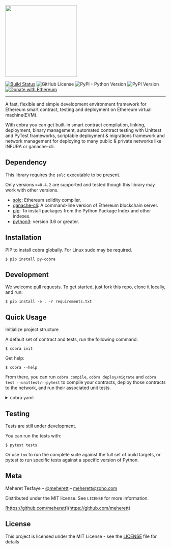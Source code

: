 <img src="../master/cobra.png?raw=true" width="225">

[![Build Status](https://travis-ci.com/meherett/cobra.svg?token=zWs2UgQUy4zmDh4gtGYH&branch=master)](https://travis-ci.com/meherett/cobra)
![GitHub License](https://img.shields.io/github/license/cobraframework/pytest-cobra.svg)
![PyPI - Python Version](https://img.shields.io/pypi/pyversions/py-cobra.svg)
![PyPI Version](https://img.shields.io/pypi/v/pytest-cobra.svg)
[![Donate with Ethereum](https://en.cryptobadges.io/badge/micro/0xD32AAEDF28A848e21040B6F643861A9077F83106)](https://en.cryptobadges.io/donate/0xD32AAEDF28A848e21040B6F643861A9077F83106)

---

A fast, flexible and simple development environment framework for Ethereum smart contract, testing and 
deployment on Ethereum virtual machine(EVM).

With cobra you can get built-in smart contract compilation, linking, deployment, binary management, 
automated contract testing with Unittest and PyTest frameworks, scriptable deployment & migrations framework 
and network management for deploying to many public & private networks like INFURA or ganache-cli.

## Dependency

This library requires the `solc` executable to be present.

Only versions `>=0.4.2` are supported and tested though this library may work
with other versions.

* [solc](http://solidity.readthedocs.io/en/latest/installing-solidity.html): Ethereum solidity compiler.
* [ganache-cli](https://github.com/trufflesuite/ganache-cli): A command-line version of Ethereum blockchain server.
* [pip](https://pypi.org/project/pip/): To install packages from the Python Package Index and other indexes.
* [python3](https://www.python.org/downloads/release/python-368/): version 3.6 or greater.

## Installation
PIP to install cobra globally. For Linux sudo may be required.
```
$ pip install py-cobra
```

## Development
We welcome pull requests. To get started, just fork this repo, clone it locally, and run:
```
$ pip install -e . -r requirements.txt
```

## Quick Usage

Initialize project structure 

A default set of contract and tests, run the following command: 

```
$ cobra init
```

Get help:

```
$ cobra --help
```

From there, you can run `cobra compile`, `cobra deploy/migrate` and `cobra test --unittest/--pytest` 
to compile your contracts, deploy those contracts to the network, and run their associated unit tests.

<details>
advanced <summary>cobra.yaml</summary>

```yaml
compile:
  solidity_path: "./contracts" # global solidity path location
  artifact_path: "./build/contracts"
  contracts: [
    contract: {
        solidity: "Contract.sol",
#        solidity_path: "./contracts/libs", # detail solidity path location
#        import_remappings: [
#          "=/home/meheret/PycharmProjects/metacoin-example/contracts/"
#        ],
#        allow_paths: [
#          "/home/meheret/PycharmProjects/metacoin-example/contracts/"
#        ]
    }
  ]

deploy:
  artifact_path: "./build/contracts/"
  contracts: [
    contract: {
        artifact: "Contract.json",
    #        links: ["Contract.json"]
    }
  ]

test:
  artifact_path: "./build/contracts/"
  test_paths: ["./tests"]
  contracts: [
    contract: {
        artifact: "Contract.json",
#        links: ["Contract.json"]
    }
  ]

network:
  development: {
    url: "https://ropsten.infura.io/...",
    host: "localhost",
    port: 8545,
#    hdwallet: {
#        mnemonic: "meheret tesfaye batu bayou",
#        seed: "meheret tesfaye batu bayou",
#        password: "meherett",
#        private: "5f8935bb3b61b312ba1114cbf6f1ea30102383f2b043a1b213aa482132d25049",
#        gas: 3000000,
#        gas_price: 1000000
#    },
    protocol: "HTTP", # HTTP, HTTPS, WS(WebSocket) and ICP
    account: {
      address: "0x6a373a75c388ac2d160f1d2b6d9ada34f29831cd",
      gas: 3000000,
#      gas_price: 1000000
    }
  }
```
</details>

## Testing
Tests are still under development.

You can run the tests with:

```
$ pytest tests
```

Or use `tox` to run the complete suite against the full set of build targets, or pytest to run specific 
tests against a specific version of Python.

## Meta

Meheret Tesfaye – [@meherett](https://github.com/meherett) – meherett@zoho.com

Distributed under the MIT license. See ``LICENSE`` for more information.

[https://github.com/meherett](https://github.com/meherett)

## License

This project is licensed under the MIT License - see the [LICENSE](LICENSE) file for details

